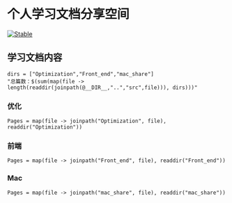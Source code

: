 # 个人学习文档分享空间

[![Stable](https://img.shields.io/badge/docs-stable-blue.svg)](https://ccchhhddd.github.io/study-note/dev/)

## 学习文档内容

```@eval
dirs = ["Optimization","Front_end","mac_share"]
"总篇数：$(sum(map(file -> length(readdir(joinpath(@__DIR__,"..","src",file))), dirs)))"
```

### 优化

```@contents
Pages = map(file -> joinpath("Optimization", file), readdir("Optimization"))
```

### 前端
```@contents
Pages = map(file -> joinpath("Front_end", file), readdir("Front_end"))
```

### Mac
```@contents
Pages = map(file -> joinpath("mac_share", file), readdir("mac_share"))
```